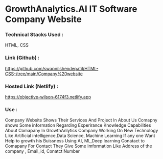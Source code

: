 # GrowthAnalytics.AI IT Software Company Website

### Technical Stacks Used :
HTML, CSS

### Link (Github) : 
https://github.com/swapnilshendepatil/HTML-CSS-/tree/main/Company%20website

### Hosted Link (Netlify) :
https://objective-wilson-6174f3.netlify.app

### Use :
Company Website Shows Their Services And Project
In About Us Comapny shows Some information Regarding Experirance Knowledge Capabilities About Comapany
In GrowthAnlytics Company Working On New Technology Like Artificial intelligence,Data Science, Machine Learning
If any one Want Help to growth his Buissness Using AI, ML,Deep learning Conatact to Comapany
For Contact They Give Some Imformation Like Address of the company , Email_id, Conatct Number
